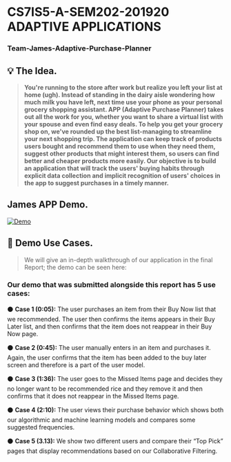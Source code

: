 # CS7IS5-A-SEM202-201920 ADAPTIVE APPLICATIONS

### Team-James-Adaptive-Purchase-Planner

## :bulb: The Idea.

>  **You're running to the store after work but realize you left your list at home (ugh). Instead of standing in the dairy aisle wondering how much milk you have left, next time use your phone as your personal grocery shopping assistant. APP (Adaptive Purchase Planner) takes out all the work for you, whether you want to share a virtual list with your spouse and even find easy deals. To help you get your grocery shop on, we've rounded up the best list-managing to streamline your next shopping trip.
The application can keep track of products users bought and recommend them to use when they need them, suggest other products that might interest them, so users can find better and cheaper products more easily.
Our objective is to build an application that will track the users' buying habits through explicit data collection and implicit recognition of users' choices in the app to suggest purchases in a timely manner.**

## James APP Demo.

[![Demo](https://github.com/rohan-tcd/Team-James-Adaptive-Purchase-Planner/blob/refactored_django_to_flask/ui/demo.png)](https://drive.google.com/file/d/10831LwLYQaKu__veePYLC_cGlartAUS2/view "James APP - Click to Watch!")


## :pushpin: Demo Use Cases.

> We will give an in-depth walkthrough of our application in the final Report; the demo can be seen here:

### Our demo that was submitted alongside this report has 5 use cases:

⚫ **Case 1 (0:05):**
The user purchases an item from their Buy Now list that we recommended. The
user then confirms the items appears in their Buy Later list, and then confirms
that the item does not reappear in their Buy Now page.

⚫ **Case 2 (0:45):**
The user manually enters in an item and purchases it. Again, the user confirms
that the item has been added to the buy later screen and therefore is a part of
the user model.

⚫ **Case 3 (1:36):**
The user goes to the Missed Items page and decides they no longer want to be
recommended rice and they remove it and then confirms that it does not
reappear in the Missed Items page.

⚫ **Case 4 (2:10):**
The user views their purchase behavior which shows both our algorithmic and
machine learning models and compares some suggested frequencies.

⚫ **Case 5 (3.13):**
We show two different users and compare their “Top Pick” pages that display
recommendations based on our Collaborative Filtering.
